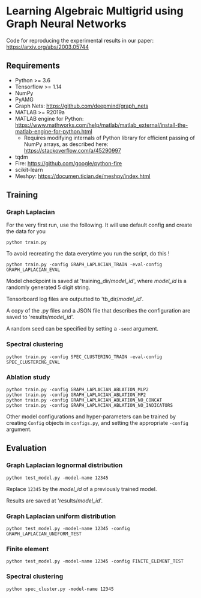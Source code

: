 # Learning Algebraic Multigrid using Graph Neural Networks
Code for reproducing the experimental results in our paper:
https://arxiv.org/abs/2003.05744

## Requirements
 * Python >= 3.6
 * Tensorflow >= 1.14
 * NumPy
 * PyAMG
 * Graph Nets: https://github.com/deepmind/graph_nets
 * MATLAB >= R2019a
 * MATLAB engine for Python: https://www.mathworks.com/help/matlab/matlab_external/install-the-matlab-engine-for-python.html
    * Requires modifying internals of Python library for efficient passing of NumPy arrays, as described here: https://stackoverflow.com/a/45290997
 * tqdm
 * Fire: https://github.com/google/python-fire
 * scikit-learn
 * Meshpy: https://documen.tician.de/meshpy/index.html
 

## Training
### Graph Laplacian

For the very first run, use the following. It will use default config and create the data for you
```
python train.py
```

To avoid recreating the data everytime you run the script, do this !
```
python train.py -config GRAPH_LAPLACIAN_TRAIN -eval-config GRAPH_LAPLACIAN_EVAL
```

Model checkpoint is saved at 'training_dir/*model_id*', where *model_id* is a randomly generated 5 digit string.

Tensorboard log files are outputted to 'tb_dir/*model_id*'.

A copy of the .py files and a JSON file that describes the configuration are saved to 'results/*model_id*'.

A random seed can be specified by setting a `-seed` argument.
### Spectral clustering
```
python train.py -config SPEC_CLUSTERING_TRAIN -eval-config SPEC_CLUSTERING_EVAL
```

### Ablation study
```
python train.py -config GRAPH_LAPLACIAN_ABLATION_MLP2
python train.py -config GRAPH_LAPLACIAN_ABLATION_MP2
python train.py -config GRAPH_LAPLACIAN_ABLATION_NO_CONCAT
python train.py -config GRAPH_LAPLACIAN_ABLATION_NO_INDICATORS
```
Other model configurations and hyper-parameters can be trained by creating `Config` objects in `configs.py`, and setting the appropriate `-config` argument.

## Evaluation
### Graph Laplacian lognormal distribution
```
python test_model.py -model-name 12345  
```
Replace `12345` by the *model_id* of a previously trained model.

Results are saved at 'results/*model_id*'.

### Graph Laplacian uniform distribution
```
python test_model.py -model-name 12345 -config GRAPH_LAPLACIAN_UNIFORM_TEST
```

### Finite element
```
python test_model.py -model-name 12345 -config FINITE_ELEMENT_TEST
```

### Spectral clustering
```
python spec_cluster.py -model-name 12345
```